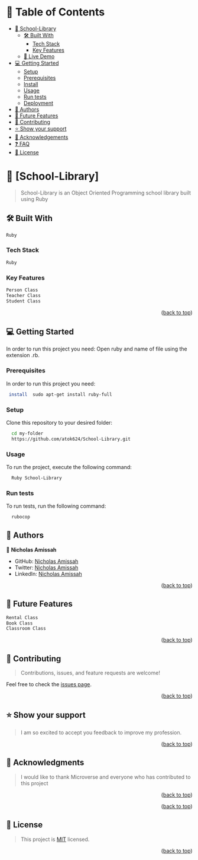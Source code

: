 
# 📗 Table of Contents

- [📖 School-Library](#about-project)
  - [🛠 Built With](#built-with)
    - [Tech Stack](#tech-stack)
    - [Key Features](#key-features)
  - [🚀 Live Demo](#live-demo)
- [💻 Getting Started](#getting-started)
  - [Setup](#setup)
  - [Prerequisites](#prerequisites)
  - [Install](#install)
  - [Usage](#usage)
  - [Run tests](#run-tests)
  - [Deployment](#triangular_flag_on_post-deployment)
- [👥 Authors](#authors)
- [🔭 Future Features](#future-features)
- [🤝 Contributing](#contributing)
- [⭐️ Show your support](#support)
- [🙏 Acknowledgements](#acknowledgements)
- [❓ FAQ](#faq)
- [📝 License](#license)

<!-- PROJECT DESCRIPTION -->

# 📖 [School-Library] <a name="about-project"></a>
>School-Library is an Object Oriented Programming school library built using Ruby

## 🛠 Built With <a name="built-with"></a>
```sh
Ruby
```

### Tech Stack <a name="tech-stack"></a>
``` sh
Ruby
```

<!-- Features -->

### Key Features <a name="key-features"></a>

``` sh
Person Class
Teacher Class
Student Class
```

<p align="right">(<a href="#readme-top">back to top</a>)</p>

<!-- GETTING STARTED -->

## 💻 Getting Started <a name="getting-started"></a>

In order to run this project you need: Open ruby and name of file using the extension .rb.


### Prerequisites

In order to run this project you need:


```sh
 install  sudo apt-get install ruby-full
```

### Setup

Clone this repository to your desired folder:


```sh
  cd my-folder
  https://github.com/atok624/School-Library.git
```


### Usage

To run the project, execute the following command:


```sh
  Ruby School-Library
```


### Run tests

To run tests, run the following command:
```sh
  rubocop
```


<!-- AUTHORS -->

## 👥 Authors <a name="authors"></a>

👤 **Nicholas Amissah**

- GitHub: [Nicholas Amissah](https://github.com/atok624)
- Twitter: [Nicholas Amissah](https://twitter.com/MysticalAmissah)
- LinkedIn: [Nicholas Amissah](https://twitter.com/MysticalAmissah)


<p align="right">(<a href="#readme-top">back to top</a>)</p>

<!-- FUTURE FEATURES -->

## 🔭 Future Features <a name="future-features"></a>

``` sh
Rental Class
Book Class
Classroom Class
```

<p align="right">(<a href="#readme-top">back to top</a>)</p>

<!-- CONTRIBUTING -->

## 🤝 Contributing <a name="contributing"></a>

>Contributions, issues, and feature requests are welcome!

Feel free to check the [issues page](https://github.com/atok624/School-Library/issues).

<p align="right">(<a href="#readme-top">back to top</a>)</p>

<!-- SUPPORT -->

## ⭐️ Show your support <a name="support"></a>

> I am  so excited to accept you feedback to improve my profession.

<p align="right">(<a href="#readme-top">back to top</a>)</p>

<!-- ACKNOWLEDGEMENTS -->

## 🙏 Acknowledgments <a name="acknowledgements"></a>

>I would like to thank Microverse and everyone who has contributed to this project

<p align="right">(<a href="#readme-top">back to top</a>)</p>

<!-- FAQ (optional) -->


<p align="right">(<a href="#readme-top">back to top</a>)</p>

<!-- LICENSE -->

## 📝 License <a name="license"></a>

>This project is [MIT](https://github.com/atok624/Create-Enumerable/blob/dev/LICENSE) licensed.


<p align="right">(<a href="#readme-top">back to top</a>)</p>
